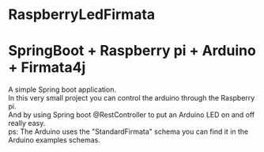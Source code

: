 # RaspberryLedFirmata
# SpringBoot + Raspberry pi + Arduino + Firmata4j

A simple Spring boot application.<br/>
In this very small project you can control the arduino through the Raspberry pi.<br/>
And by using Spring boot @RestController to put an Arduino LED on and off really easy.</br>
ps: The Arduino uses the "StandardFirmata" schema you can find it in the Arduino examples schemas.
